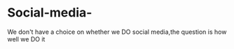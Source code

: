 # Social-media-
We don't have a choice on whether we DO social media,the question is how well we DO it  
